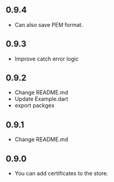 ## 0.9.4

- Can also save PEM format.

## 0.9.3

- Improve catch error logic

## 0.9.2

- Change README.md
- Update Example.dart
- export packges

## 0.9.1

- Change README.md

## 0.9.0

- You can add certificates to the store.